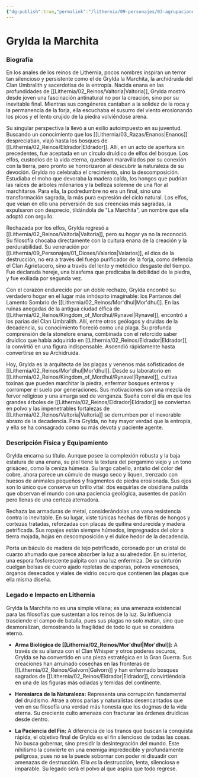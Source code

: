 ```yaml
---
{"dg-publish":true,"permalink":"/lithernia/09-personajes/03-agrupaciones/clan-umbralith/grylda-la-marchita/","tags":["lithernia","personaje","clan umbralith","Mor'dhul","Druida","enana","antagonista"]}
---
```


# Grylda la Marchita

### Biografía

En los anales de los reinos de Lithernia, pocos nombres inspiran un terror tan silencioso y persistente como el de Grylda la Marchita, la archidruida del Clan Umbralith y sacerdotisa de la entropía. Nacida enana en las profundidades de [[Lithernia/02_Reinos/Valtoria\|Valtoria]], Grylda mostró desde joven una fascinación antinatural no por la creación, sino por su inevitable final. Mientras sus congéneres cantaban a la solidez de la roca y la permanencia de la forja, ella escuchaba el susurro del viento erosionando los picos y el lento crujido de la piedra volviéndose arena.

Su singular perspectiva la llevó a un exilio autoimpuesto en su juventud. Buscando un conocimiento que los [[Lithernia/03_Razas/Enanos\|Enanos]] despreciaban, viajó hasta los bosques de [[Lithernia/02_Reinos/Eldrador\|Eldrador]]. Allí, en un acto de apertura sin precedentes, fue aceptada en un círculo druídico de elfos del bosque. Los elfos, custodios de la vida eterna, quedaron maravillados por su conexión con la tierra, pero pronto se horrorizaron al descubrir la naturaleza de su devoción. Grylda no celebraba el crecimiento, sino la descomposición. Estudiaba el moho que devoraba la madera caída, los hongos que pudrían las raíces de árboles milenarios y la belleza solemne de una flor al marchitarse. Para ella, la podredumbre no era un final, sino una transformación sagrada, la más pura expresión del ciclo natural. Los elfos, que veían en ello una perversión de sus creencias más sagradas, la expulsaron con desprecio, tildándola de "La Marchita", un nombre que ella adoptó con orgullo.

Rechazada por los elfos, Grylda regresó a [[Lithernia/02_Reinos/Valtoria\|Valtoria]], pero su hogar ya no la reconoció. Su filosofía chocaba directamente con la cultura enana de la creación y la perdurabilidad. Su veneración por [[Lithernia/09_Personajes/01_Dioses/Valarios\|Valarios]], el dios de la destrucción, no era a través del fuego purificador de la forja, como defendía el Clan Agrietacero, sino a través del lento y metódico desgaste del tiempo. Fue declarada hereje, una blasfema que predicaba la debilidad de la piedra, y fue exiliada por segunda vez.

Con el corazón endurecido por un doble rechazo, Grylda encontró su verdadero hogar en el lugar más inhóspito imaginable: los Pantanos del Lamento Sombrío de [[Lithernia/02_Reinos/Mor'dhul\|Mor'dhul]]. En las ruinas anegadas de la antigua ciudad élfica de [[Lithernia/02_Reinos/Kingdom_of_Mordhul/Rynavel\|Rynavel]], encontró a los parias del Clan Umbralith. Allí, entre otros geólogos y druidas de la decadencia, su conocimiento floreció como una plaga. Su profunda comprensión de la stonelore enana, combinada con el retorcido saber druídico que había adquirido en [[Lithernia/02_Reinos/Eldrador\|Eldrador]], la convirtió en una figura indispensable. Ascendió rápidamente hasta convertirse en su Archidruida.

Hoy, Grylda es la arquitecta de las plagas y venenos más sofisticados de [[Lithernia/02_Reinos/Mor'dhul\|Mor'dhul]]. Desde su laboratorio en [[Lithernia/02_Reinos/Kingdom_of_Mordhul/Rynavel\|Rynavel]], cultiva toxinas que pueden marchitar la piedra, enfermar bosques enteros y corromper el suelo por generaciones. Sus motivaciones son una mezcla de fervor religioso y una amarga sed de venganza. Sueña con el día en que los grandes árboles de [[Lithernia/02_Reinos/Eldrador\|Eldrador]] se conviertan en polvo y las impenetrables fortalezas de [[Lithernia/02_Reinos/Valtoria\|Valtoria]] se derrumben por el inexorable abrazo de la decadencia. Para Grylda, no hay mayor verdad que la entropía, y ella se ha consagrado como su más devota y paciente agente.

### Descripción Física y Equipamiento

Grylda encarna su título. Aunque posee la complexión robusta y la baja estatura de una enana, su piel tiene la textura del pergamino viejo y un tono grisáceo, como la ceniza húmeda. Su largo cabello, antaño del color del cobre, ahora parece un cúmulo de musgo seco y liquen, trenzado con huesos de animales pequeños y fragmentos de piedra erosionada. Sus ojos son lo único que conserva un brillo vital: dos esquirlas de obsidiana pulida que observan el mundo con una paciencia geológica, ausentes de pasión pero llenas de una certeza aterradora.

Rechaza las armaduras de metal, considerándolas una vana resistencia contra lo inevitable. En su lugar, viste túnicas hechas de fibras de hongos y cortezas tratadas, reforzadas con placas de quitina endurecida y madera petrificada. Sus ropajes están siempre húmedos, impregnados del olor a tierra mojada, hojas en descomposición y el dulce hedor de la decadencia.

Porta un báculo de madera de tejo petrificado, coronado por un cristal de cuarzo ahumado que parece absorber la luz a su alrededor. En su interior, una espora fosforescente palpita con una luz enfermiza. De su cinturón cuelgan bolsas de cuero ajado repletas de esporas, polvos venenosos, órganos desecados y viales de vidrio oscuro que contienen las plagas que ella misma diseña.

### Legado e Impacto en Lithernia

Grylda la Marchita no es una simple villana; es una amenaza existencial para las filosofías que sustentan a los reinos de la luz. Su influencia trasciende el campo de batalla, pues sus plagas no solo matan, sino que desmoralizan, demostrando la fragilidad de todo lo que se considera eterno.

- **Arma Biológica de [[Lithernia/02_Reinos/Mor'dhul\|Mor'dhul]]:** A través de su alianza con el Clan Whisper y otros poderes oscuros, Grylda se ha convertido en una pieza estratégica en la Gran Guerra. Sus creaciones han arruinado cosechas en las fronteras de [[Lithernia/02_Reinos/Galvorn\|Galvorn]] y han enfermado bosques sagrados de [[Lithernia/02_Reinos/Eldrador\|Eldrador]], convirtiéndola en una de las figuras más odiadas y temidas del continente.

- **Heresiarca de la Naturaleza:** Representa una corrupción fundamental del druidismo. Atrae a otros parias y naturalistas desencantados que ven en su filosofía una verdad más honesta que los dogmas de la vida eterna. Su creciente culto amenaza con fracturar las órdenes druídicas desde dentro.

- **La Paciencia del Fin:** A diferencia de los tiranos que buscan la conquista rápida, el objetivo final de Grylda es el fin silencioso de todas las cosas. No busca gobernar, sino presidir la desintegración del mundo. Este nihilismo la convierte en una enemiga impredecible y profundamente peligrosa, pues no se la puede sobornar con poder ni disuadir con amenazas de destrucción. Ella *es* la destrucción, lenta, silenciosa e imparable. Su legado será el polvo al que aspira que todo regrese.

